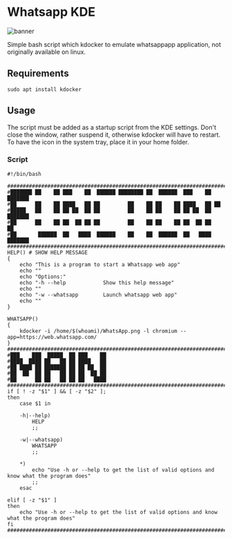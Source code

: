 # Whatsapp KDE

![banner](https://github.com/user-attachments/assets/64c8384c-fbce-4516-b22d-906222cdfa3f)

Simple bash script which kdocker to emulate whatsappapp application, not originally available on linux.


## Requirements
    sudo apt install kdocker

## Usage
The script must be added as a startup script from the KDE settings.
Don't close the window, rather suspend it, otherwise kdocker will have to restart.
To have the icon in the system tray, place it in your home folder.

### Script 
    
    #!/bin/bash
    
    #############################################################################################################################################################################
    #███████ ██    ██ ███    ██  ██████ ████████ ██  ██████  ███    ██ ███████
    #██      ██    ██ ████   ██ ██         ██    ██ ██    ██ ████   ██ ██
    #█████   ██    ██ ██ ██  ██ ██         ██    ██ ██    ██ ██ ██  ██ ███████
    #██      ██    ██ ██  ██ ██ ██         ██    ██ ██    ██ ██  ██ ██      ██
    #██       ██████  ██   ████  ██████    ██    ██  ██████  ██   ████ ███████
    #############################################################################################################################################################################
    HELP() # SHOW HELP MESSAGE
    {
        echo "This is a program to start a Whatsapp web app"
        echo ""
        echo "Options:"
        echo "-h --help            Show this help message"
        echo ""
        echo "-w --whatsapp        Launch whatsapp web app"
        echo ""
    }
    
    WHATSAPP()
    {
        kdocker -i /home/$(whoami)/WhatsApp.png -l chromium --app=https://web.whatsapp.com/
    }
    #############################################################################################################################################################################
    #███    ███  █████  ██ ███    ██
    #████  ████ ██   ██ ██ ████   ██
    #██ ████ ██ ███████ ██ ██ ██  ██
    #██  ██  ██ ██   ██ ██ ██  ██ ██
    #██      ██ ██   ██ ██ ██   ████
    #############################################################################################################################################################################
    if [ ! -z "$1" ] && [ -z "$2" ];
    then
        case $1 in
    
        -h|--help)
            HELP
            ;;
    
        -w|--whatsapp)
            WHATSAPP
            ;;
    
        *)
            echo "Use -h or --help to get the list of valid options and know what the program does"
            ;;
        esac
    
    elif [ -z "$1" ]
    then
        echo "Use -h or --help to get the list of valid options and know what the program does"
    fi
    #############################################################################################################################################################################

